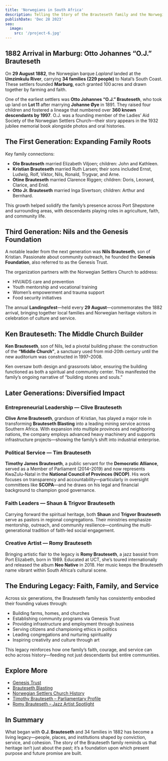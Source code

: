 ```yaml
---
title: 'Norwegians in South Africa'
description: Telling the Story of the Brauteseth family and the Norwegian role in shaping the history of South Africa
publishDate: 'Dec 28 2023'
seo:
  image:
    src: '/project-6.jpg'
---
```


## 1882 Arrival in Marburg: Otto Johannes “O.J.” Brauteseth

On **29 August 1882**, the Norwegian barque *Lapland* landed at the **Umzimkulu River**, carrying **34 families (229 people)** to Natal’s South Coast. These settlers founded **Marburg**, each granted 100 acres and drawn together by farming and faith.

One of the earliest settlers was **Otto Johannes “O.J.” Brauteseth**, who took up land on **Lot 11** after marrying **Johanne Øye** in 1891. They raised four children and fostered a lineage that numbered over **360 known descendants by 1997**. O.J. was a founding member of the Ladies’ Aid Society of the Norwegian Settlers Church—their story appears in the 1932 jubilee memorial book alongside photos and oral histories.

## The First Generation: Expanding Family Roots

Key family connections:

- **Ole Brauteseth** married Elizabeth Viljoen; children: John and Kathleen.
- **Kristian Brauteseth** married Ruth Larsen; their sons included Ernst, Ludwig, Rolf, Viktor, Nils, Ronald, Trygvar, and Arne.
- **Otine Brauteseth** married Clarence Riggen; children: Doris, Leonard, Clarice, and Enid.
- **Otto Jr. Brauteseth** married Inga Sivertson; children: Arthur and Bernhard.

This growth helped solidify the family’s presence across Port Shepstone and surrounding areas, with descendants playing roles in agriculture, faith, and community life.

## Third Generation: Nils and the Genesis Foundation

A notable leader from the next generation was **Nils Brauteseth**, son of Kristian. Passionate about community outreach, he founded the **Genesis Foundation**, also referred to as the Genesis Trust.

The organization partners with the Norwegian Settlers Church to address:
- HIV/AIDS care and prevention
- Youth mentorship and vocational training
- Women’s empowerment and trauma support
- Food security initiatives

The annual **Landingsfest**—held every **29 August**—commemorates the 1882 arrival, bringing together local families and Norwegian heritage visitors in celebration of culture and service.

## Ken Brauteseth: The Middle Church Builder

**Ken Brauteseth**, son of Nils, led a pivotal building phase: the construction of the **“Middle Church”**, a sanctuary used from mid-20th century until the new auditorium was constructed in 1997–2008.

Ken oversaw both design and grassroots labor, ensuring the building functioned as both a spiritual and community center. This manifested the family’s ongoing narrative of “building stones and souls.”

## Later Generations: Diversified Impact

### Entrepreneurial Leadership — Clive Brauteseth

**Clive Arne Brauteseth**, grandson of Kristian, has played a major role in transforming **Brauteseth Blasting** into a leading mining service across Southern Africa. With expansion into multiple provinces and neighboring nations, the company employs advanced heavy machinery and supports infrastructure projects—showing the family’s shift into industrial enterprise.

### Political Service — Tim Brauteseth

**Timothy James Brauteseth**, a public servant for the **Democratic Alliance**, served as a Member of Parliament (2014–2019) and now represents KwaZulu-Natal in the **National Council of Provinces (NCOP)**. His work focuses on transparency and accountability—particularly in oversight committees like **SCOPA**—and he draws on his legal and financial background to champion good governance.

### Faith Leaders — Shaun & Trigvor Brauteseth

Carrying forward the spiritual heritage, both **Shaun** and **Trigvor Brauteseth** serve as pastors in regional congregations. Their ministries emphasize mentorship, outreach, and community resilience—continuing the multi-generational tradition of faith-led social engagement.

### Creative Artist — Romy Brauteseth

Bringing artistic flair to the legacy is **Romy Brauteseth**, a jazz bassist from Port Elizabeth, born in 1989. Educated at UCT, she’s toured internationally and released the album **Neo Native** in 2018. Her music keeps the Brauteseth name vibrant within South Africa’s cultural scene.

## The Enduring Legacy: Faith, Family, and Service

Across six generations, the Brauteseth family has consistently embodied their founding values through:

- Building farms, homes, and churches
- Establishing community programs via Genesis Trust
- Providing infrastructure and employment through business
- Serving citizens and championing ethics in politics
- Leading congregations and nurturing spirituality
- Inspiring creativity and culture through art

This legacy reinforces how one family’s faith, courage, and service can echo across history—feeding not just descendants but entire communities.

## Explore More

- [Genesis Trust](https://www.genfound.org/)
- [Brauteseth Blasting](https://brautesethblasting.com/)
- [Norwegian Settlers Church History](https://www.nsc.za.org/)
- [Timothy Brauteseth – Parliamentary Profile](https://www.pa.org.za/person/timothy-james-brauteseth/)
- [Romy Brauteseth – Jazz Artist Spotlight](https://en.wikipedia.org/wiki/Romy_Brauteseth)

## In Summary

What began with **O.J. Brauteseth** and 34 families in 1882 has become a living legacy—people, places, and institutions shaped by conviction, service, and cohesion. The story of the Brauteseth family reminds us that heritage isn’t just about the past; it’s a foundation upon which present purpose and future promise are built.
